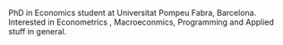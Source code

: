 PhD in Economics student at Universitat Pompeu Fabra, Barcelona.
Interested in Econometrics , Macroeconmics, Programming and Applied stuff in general.
